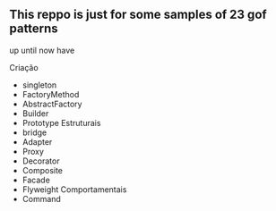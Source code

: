 ## This reppo is just for some samples of 23 gof patterns


up until now have 

Criação
  * singleton
  * FactoryMethod
  * AbstractFactory
  * Builder
  * Prototype
Estruturais
  * bridge
  * Adapter
  * Proxy
  * Decorator
  * Composite
  * Facade
  * Flyweight
Comportamentais
  * Command